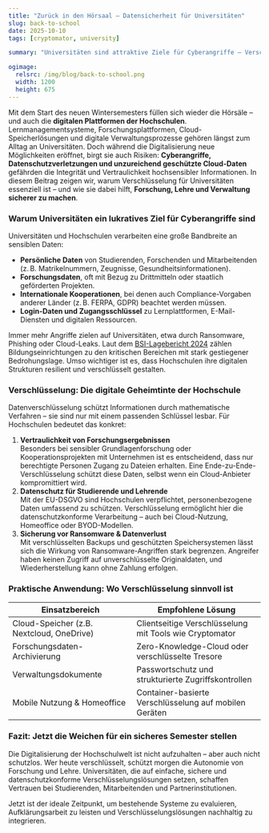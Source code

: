 ```yaml
---
title: "Zurück in den Hörsaal – Datensicherheit für Universitäten"
slug: back-to-school
date: 2025-10-10
tags: [cryptomator, university]

summary: "Universitäten sind attraktive Ziele für Cyberangriffe – Verschlüsselung schützt Forschung, Daten und Lehre zuverlässig."

ogimage:
  relsrc: /img/blog/back-to-school.png
  width: 1200
  height: 675
---
```


Mit dem Start des neuen Wintersemesters füllen sich wieder die Hörsäle – und auch die **digitalen Plattformen der Hochschulen**. Lernmanagementsysteme, Forschungsplattformen, Cloud-Speicherlösungen und digitale Verwaltungsprozesse gehören längst zum Alltag an Universitäten. Doch während die Digitalisierung neue Möglichkeiten eröffnet, birgt sie auch Risiken: **Cyberangriffe, Datenschutzverletzungen und unzureichend geschützte Cloud-Daten** gefährden die Integrität und Vertraulichkeit hochsensibler Informationen. In diesem Beitrag zeigen wir, warum Verschlüsselung für Universitäten essenziell ist – und wie sie dabei hilft, **Forschung, Lehre und Verwaltung sicherer zu machen**.

### Warum Universitäten ein lukratives Ziel für Cyberangriffe sind

Universitäten und Hochschulen verarbeiten eine große Bandbreite an sensiblen Daten:

- **Persönliche Daten** von Studierenden, Forschenden und Mitarbeitenden (z. B. Matrikelnummern, Zeugnisse, Gesundheitsinformationen).
- **Forschungsdaten**, oft mit Bezug zu Drittmitteln oder staatlich geförderten Projekten.
- **Internationale Kooperationen**, bei denen auch Compliance-Vorgaben anderer Länder (z. B. FERPA, GDPR) beachtet werden müssen.
- **Login-Daten und Zugangsschlüssel** zu Lernplattformen, E-Mail-Diensten und digitalen Ressourcen.

Immer mehr Angriffe zielen auf Universitäten, etwa durch Ransomware, Phishing oder Cloud-Leaks. Laut dem [BSI-Lagebericht 2024](https://www.bsi.bund.de/SharedDocs/Downloads/DE/BSI/Publikationen/Lageberichte/Lagebericht2024.html) zählen Bildungseinrichtungen zu den kritischen Bereichen mit stark gestiegener Bedrohungslage. Umso wichtiger ist es, dass Hochschulen ihre digitalen Strukturen resilient und verschlüsselt gestalten.

### Verschlüsselung: Die digitale Geheimtinte der Hochschule

Datenverschlüsselung schützt Informationen durch mathematische Verfahren – sie sind nur mit einem passenden Schlüssel lesbar. Für Hochschulen bedeutet das konkret:

1. **Vertraulichkeit von Forschungsergebnissen**  
   Besonders bei sensibler Grundlagenforschung oder Kooperationsprojekten mit Unternehmen ist es entscheidend, dass nur berechtigte Personen Zugang zu Dateien erhalten. Eine Ende-zu-Ende-Verschlüsselung schützt diese Daten, selbst wenn ein Cloud-Anbieter kompromittiert wird.
2. **Datenschutz für Studierende und Lehrende**  
   Mit der EU-DSGVO sind Hochschulen verpflichtet, personenbezogene Daten umfassend zu schützen. Verschlüsselung ermöglicht hier die datenschutzkonforme Verarbeitung – auch bei Cloud-Nutzung, Homeoffice oder BYOD-Modellen.
3. **Sicherung vor Ransomware & Datenverlust**  
   Mit verschlüsselten Backups und geschützten Speichersystemen lässt sich die Wirkung von Ransomware-Angriffen stark begrenzen. Angreifer haben keinen Zugriff auf unverschlüsselte Originaldaten, und Wiederherstellung kann ohne Zahlung erfolgen.

### Praktische Anwendung: Wo Verschlüsselung sinnvoll ist

| **Einsatzbereich**                            | **Empfohlene Lösung**                                       |
|-------------------------------------------|---------------------------------------------------------|
| Cloud-Speicher (z.B. Nextcloud, OneDrive) | Clientseitige Verschlüsselung mit Tools wie Cryptomator |
| Forschungsdaten-Archivierung              | Zero-Knowledge-Cloud oder verschlüsselte Tresore        |
| Verwaltungsdokumente                      | Passwortschutz und strukturierte Zugriffskontrollen     |
| Mobile Nutzung & Homeoffice               | Container-basierte Verschlüsselung auf mobilen Geräten  |

### Fazit: Jetzt die Weichen für ein sicheres Semester stellen

Die Digitalisierung der Hochschulwelt ist nicht aufzuhalten – aber auch nicht schutzlos. Wer heute verschlüsselt, schützt morgen die Autonomie von Forschung und Lehre. Universitäten, die auf einfache, sichere und datenschutzkonforme Verschlüsselungslösungen setzen, schaffen Vertrauen bei Studierenden, Mitarbeitenden und Partnerinstitutionen.

Jetzt ist der ideale Zeitpunkt, um bestehende Systeme zu evaluieren, Aufklärungsarbeit zu leisten und Verschlüsselungslösungen nachhaltig zu integrieren.
